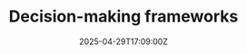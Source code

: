 ---
title: Decision-making frameworks
linkTitle: Decision-making frameworks
date: '2025-04-29T17:09:00Z'
weight: 1
description: No content
draft: false
ref: decision-making-frameworks
---